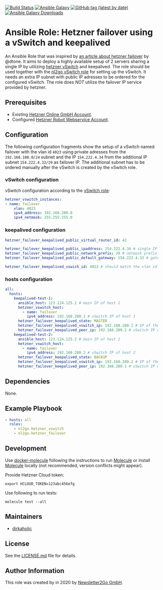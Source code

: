 [![Build Status](https://travis-ci.com/nl2go/ansible-role-hetzner-failover.svg?branch=master)](https://travis-ci.com/nl2go/ansible-role-hetzner-failover)
[![Ansible Galaxy](https://img.shields.io/badge/role-nl2go.hetzner_failover-blue.svg)](https://galaxy.ansible.com/nl2go/hetzner_failover/)
[![GitHub tag (latest by date)](https://img.shields.io/github/v/tag/nl2go/ansible-role-hetzner-failover)](https://galaxy.ansible.com/nl2go/hetzner_failover)
[![Ansible Galaxy Downloads](https://img.shields.io/ansible/role/d/46553.svg?color=blue)](https://galaxy.ansible.com/nl2go/hetzner_failover/)

# Ansible Role: Hetzner failover using a vSwitch and keepalived

An Ansible Role that was inspired by [an article about hetzner failover](https://dtone.engineering/2019/from_failovers_to_keepalived_over_vswitches_with_hetzner/) by @dtone. It aims to deploy a highly available setup of 2 servers sharing a single IP by utilizing [hetzner vSwitch](https://wiki.hetzner.de/index.php/Vswitch/en) and keepalived. The role should be used together with the [nl2go vSwitch role](https://github.com/nl2go/ansible-role-hetzner-vswitch) for setting up the vSwitch. It needs an extra IP subnet with public IP adresses to be ordered for the configured vSwitch. The role does *NOT* utilize the failover IP service provided by hetzner.

## Prerequisites

- Existing [Hetzner Online GmbH Account](https://accounts.hetzner.com).
- Configured [Hetzner Robot Webservice Account](https://robot.your-server.de/preferences).

## Configuration

The following configuration fragments show the setup of a vSwitch named failover with the vlan id `4023` using private adresses from the `192.168.100.0/24` subnet and the IP `154.222.4.34` from the additional IP subnet `154.222.4.32/29` as failover IP. The additional subnet has to be ordered manually after the vSwitch is created by the vSwitch role.

### vSwitch configuration  

vSwitch configuration according to the [vSwitch role](https://github.com/nl2go/ansible-role-hetzner-vswitch):

```yaml
hetzner_vswitch_instances:
- name: failover
    vlan: 4023
    ipv4_address: 192.168.200.0
    ipv4_netmask: 255.255.255.0
```

### keepalived configuration  

```yaml
hetzner_failover_keepalived_public_virtual_router_id: 42

hetzner_failover_keepalived_public_ipaddress: 154.222.4.34 # single IP from the additional IP subnet used as failover IP
hetzner_failover_keepalived_public_network_prefix: 29 # netmask prefix of the additional IP subnet
hetzner_failover_keepalived_public_default_gateway: 154.222.4.33 # gateway IP of the additional IP subnet

hetzner_failover_keepalived_vswich_id: 4023 # should match the vlan id configured in hetzner_vswitch_instances
```

### hosts configuration

```yaml
all:
  hosts:
    keepalived-test-1:
      ansible_host: 123.124.125.1 # main IP of host 1
      hetzner_vswitch_host:
        - name: failover
          ipv4_address: 192.168.200.1 # vSwitch IP of host 1
      hetzner_failover_keepalived_state: MASTER
      hetzner_failover_keepalived_vswitch_ip: 192.168.200.1 # IP of the host in the vSwitch VLAN has to be repeated here
      hetzner_failover_keepalived_peer_ip: 192.168.200.2 # vSwitch IP of the host keepalived should peer with
    keepalived-test-2:
      ansible_host: 123.124.125.2 # main IP of host 2
      hetzner_vswitch_host:
        - name: failover
          ipv4_address: 192.168.200.2 # vSwitch IP of host 2
      hetzner_failover_keepalived_state: BACKUP
      hetzner_failover_keepalived_vswitch_ip: 192.168.200.2 # IP of the host in the vSwitch VLAN has to be repeated here
      hetzner_failover_keepalived_peer_ip: 192.168.200.1 # vSwitch IP of the host keepalived should peer with
```

## Dependencies

None.

## Example Playbook

```yaml
- hosts: all
  roles:
    - nl2go.hetzner_vswitch
    - nl2go.hetzner_failover
```

## Development

Use [docker-molecule](https://github.com/nl2go/docker-molecule) following the instructions to run [Molecule](https://molecule.readthedocs.io/en/stable/)
or install [Molecule](https://molecule.readthedocs.io/en/stable/) locally (not recommended, version conflicts might appear).

Provide Hetzner Cloud token:

    export HCLOUD_TOKEN=123abc456efg

Use following to run tests:

    molecule test --all

## Maintainers

- [dirkaholic](https://github.com/dirkaholic)

## License

See the [LICENSE.md](LICENSE.md) file for details.

## Author Information

This role was created by in 2020 by [Newsletter2Go GmbH](https://www.newsletter2go.com/).
